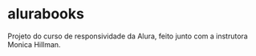 # alurabooks
Projeto do curso de responsividade da Alura, feito junto com a instrutora Monica Hillman.

